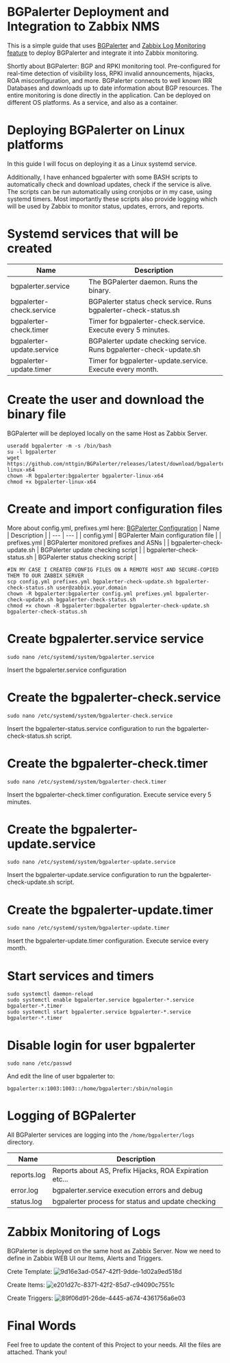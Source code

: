 # BGPalerter Deployment and Integration to Zabbix NMS
This is a simple guide that uses [BGPalerter](https://github.com/nttgin/BGPalerter) and [Zabbix Log Monitoring feature](https://www.zabbix.com/documentation/current/en/manual/config/items/itemtypes/log_items) to deploy BGPalerter and integrate it into Zabbix monitoring.

Shortly about BGPalerter:
BGP and RPKI monitoring tool. Pre-configured for real-time detection of visibility loss, RPKI invalid announcements, hijacks, ROA misconfiguration, and more.
BGPalerter connects to well known IRR Databases and downloads up to date information about BGP resources. The entire monitoring is done directly in the application. Can be deployed on different OS platforms. As a service, and also as a container.

# Deploying BGPalerter on Linux platforms
In this guide I will focus on deploying it as a Linux systemd service. 

Additionally, I have enhanced bgpalerter with some BASH scripts to automatically check and download updates, check if the service is alive. The scripts can be run automatically using cronjobs or in my case, using systemd timers. Most importantly these scripts also provide logging which will be used by Zabbix to monitor status, updates, errors, and reports.

# Systemd services that will be created
| Name | Description |
| --- | --- |
| bgpalerter.service | The BGPalerter daemon. Runs the binary. |
| bgpalerter-check.service | BGPalerter status check service. Runs bgpalerter-check-status.sh |
| bgpalerter-check.timer | Timer for bgpalerter-check.service. Execute every 5 minutes. |
| bgpalerter-update.service | BGPalerter update checking service. Runs bgpalerter-check-update.sh |
| bgpalerter-update.timer | Timer for bgpalerter-update.service. Execute every month. |

# Create the user and download the binary file
BGPalerter will be deployed locally on the same Host as Zabbix Server.
```
useradd bgpalerter -m -s /bin/bash
su -l bgpalerter
wget https://github.com/nttgin/BGPalerter/releases/latest/download/bgpalerter-linux-x64
chown -R bgpalerter:bgpalerter bgpalerter-linux-x64
chmod +x bgpalerter-linux-x64
```

# Create and import configuration files
More about config.yml, prefixes.yml here: [BGPalerter Configuration](https://github.com/nttgin/BGPalerter/blob/main/docs/configuration.md)
| Name | Description |
| --- | --- |
| config.yml | BGPalerter Main configuration file |
| prefixes.yml | BGPalerter monitored prefixes and ASNs |
| bgpalerter-check-update.sh | BGPalerter update checking script |
| bgpalerter-check-status.sh | BGPalerter status checking script |


```
#IN MY CASE I CREATED CONFIG FILES ON A REMOTE HOST AND SECURE-COPIED THEM TO OUR ZABBIX SERVER
scp config.yml prefixes.yml bgpalerter-check-update.sh bgpalerter-check-status.sh user@zabbix.your.domain
chown -R bgpalerter:bgpalerter config.yml prefixes.yml bgpalerter-check-update.sh bgpalerter-check-status.sh
chmod +x chown -R bgpalerter:bgpalerter bgpalerter-check-update.sh bgpalerter-check-status.sh
```

# Create bgpalerter.service service
```
sudo nano /etc/systemd/system/bgpalerter.service
```
Insert the bgpalerter.service configuration

# Create the bgpalerter-check.service
```
sudo nano /etc/systemd/system/bgpalerter-check.service
```
Insert the bgpalerter-status.service configuration to run the bgpalerter-check-status.sh script.
# Create the bgpalerter-check.timer
```
sudo nano /etc/systemd/system/bgpalerter-check.timer
```
Insert the bgpalerter-check.timer configuration. Execute service every 5 minutes.
# Create the bgpalerter-update.service
```
sudo nano /etc/systemd/system/bgpalerter-update.service
```
Insert the bgpalerter-update.service configuration to run the bgpalerter-check-update.sh script.
# Create the bgpalerter-update.timer
```
sudo nano /etc/systemd/system/bgpalerter-update.timer
```
Insert the bgpalerter-update.timer configuration. Execute service every month.
# Start services and timers
```
sudo systemctl daemon-reload
sudo systemctl enable bgpalerter.service bgpalerter-*.service bgpalerter-*.timer
sudo systemctl start bgpalerter.service bgpalerter-*.service bgpalerter-*.timer
```

# Disable login for user bgpalerter
```
sudo nano /etc/passwd
```
And edit the line of user bgpalerter to:
```
bgpalerter:x:1003:1003::/home/bgpalerter:/sbin/nologin
```


# Logging of BGPalerter
All BGPalerter services are logging into the ```/home/bgpalerter/logs``` directory.

| Name | Description |
| --- | --- |
| reports.log | Reports about AS, Prefix Hijacks, ROA Expiration etc...  |
| error.log | bgpalerter.service execution errors and debug |
| status.log | bgpalerter process for status and update checking |

# Zabbix Monitoring of Logs
BGPalerter is deployed on the same host as Zabbix Server. Now we need to define in Zabbix WEB UI our Items, Alerts and Triggers.

Crete Template:
![9d16e3ad-0547-42f1-9dde-1d02a9ed518d](https://user-images.githubusercontent.com/43334417/222545752-0e5f7780-213a-4b80-87e6-fd0370340b03.png)

Create Items:
![e201d27c-8371-42f2-85d7-c94090c7551c](https://user-images.githubusercontent.com/43334417/222545923-888c3667-5314-4b57-89e4-bd62c1c7fa97.png)

Create Triggers:
![89f06d91-26de-4445-a674-4361756a6e03](https://user-images.githubusercontent.com/43334417/222546405-5d7e3fab-1494-4115-b8da-c30a670f7250.png)

# Final Words
Feel free to update the content of this Project to your needs. All the files are attached.
Thank you!
